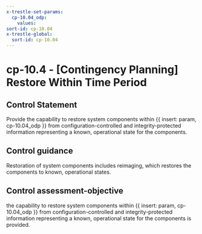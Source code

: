 ```yaml
---
x-trestle-set-params:
  cp-10.04_odp:
    values:
sort-id: cp-10.04
x-trestle-global:
  sort-id: cp-10.04
---
```


# cp-10.4 - \[Contingency Planning\] Restore Within Time Period

## Control Statement

Provide the capability to restore system components within {{ insert: param, cp-10.04_odp }} from configuration-controlled and integrity-protected information representing a known, operational state for the components.

## Control guidance

Restoration of system components includes reimaging, which restores the components to known, operational states.

## Control assessment-objective

the capability to restore system components within {{ insert: param, cp-10.04_odp }} from configuration-controlled and integrity-protected information representing a known, operational state for the components is provided.
